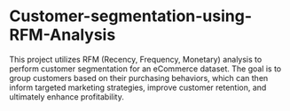 # Customer-segmentation-using-RFM-Analysis
This project utilizes RFM (Recency, Frequency, Monetary) analysis to perform customer segmentation for an eCommerce dataset. The goal is to group customers based on their purchasing behaviors, which can then inform targeted marketing strategies, improve customer retention, and ultimately enhance profitability.
